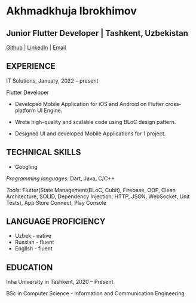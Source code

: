 # Akhmadkhuja Ibrokhimov

## Junior Flutter Developer | Tashkent, Uzbekistan
[Github](https://github.com/a-ibrkh) | [LinkedIn](https://www.linkedin.com/in/akhmadkhuja-ibrokhimov-562554237/) | [Email](axmadxojaibrohimov@gmail.com)

## EXPERIENCE

IT Solutions, January, 2022 – present

Flutter Developer

* Developed Mobile Application for iOS and Android on Flutter cross-platform UI Engine.

* Wrote high-quality and scalable code using BLoC design pattern.

* Designed UI and developed Mobile Applications for 1 project.

## TECHNICAL SKILLS

* Googling

*Programming languages*: Dart, Java, C/C++

*Tools*: Flutter(State Management(BLoC, Cubit), Firebase, OOP, Clean Architecture, SOLID, Dependency Injection, HTTP, JSON, WebSocket, Unit Tests), App Store Connect, Play Console

## LANGUAGE PROFICIENCY

* Uzbek - native
* Russian - fluent
* English - fluent

## EDUCATION

Inha University in Tashkent, 2020 – Present

BSc in Computer Science - Information and Communication Engineering
